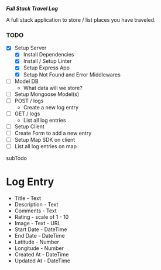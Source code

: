 **_Full Stack Travel Log_**

A full stack application to store / list places you have traveled.

### TODO

- [x] Setup Server
  - [x] Install Dependencies
  - [x] Install / Setup Linter
  - [x] Setup Express App
  - [x] Setup Not Found and Error Middlewares
- [ ] Model DB
  - What data will we store?
- [ ] Setup Mongoose Model(s)
- [ ] POST / logs
  - Create a new log entry
- [ ] GET / logs
  - List all log entries
- [ ] Setup Client
- [ ] Create Form to add a new entry
- [ ] Setup Map SDK on client
- [ ] List all log entries on map

subTodo

# Log Entry

- Title - Text
- Description - Text
- Comments - Text
- Rating - scale of 1 - 10
- Image - Text - URL
- Start Date - DateTime
- End Date - DateTime
- Latitude - Number
- Longitude - Number
- Created At - DateTime
- Updated At - DateTime
